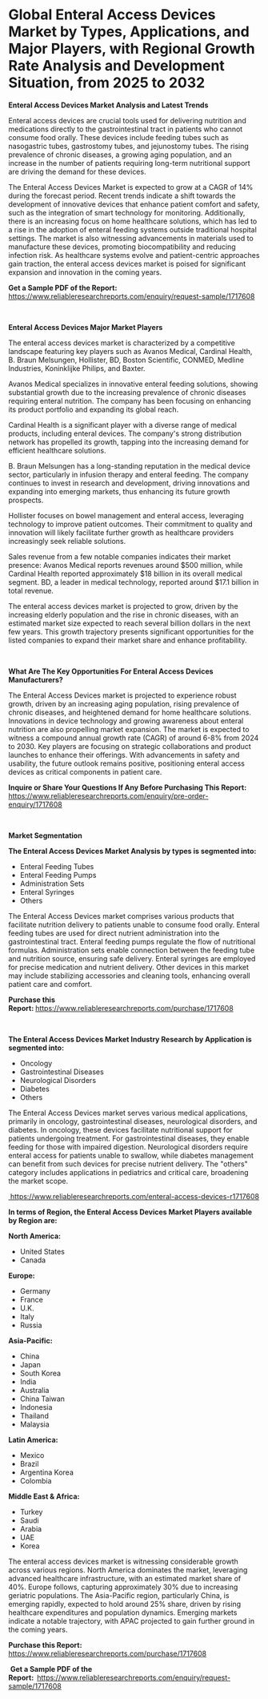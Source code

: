 <p><h1>Global Enteral Access Devices Market by Types, Applications, and Major Players, with Regional Growth Rate Analysis and Development Situation, from 2025 to 2032</h1></p><p><strong>Enteral Access Devices Market Analysis and Latest Trends</strong></p>
<p><p>Enteral access devices are crucial tools used for delivering nutrition and medications directly to the gastrointestinal tract in patients who cannot consume food orally. These devices include feeding tubes such as nasogastric tubes, gastrostomy tubes, and jejunostomy tubes. The rising prevalence of chronic diseases, a growing aging population, and an increase in the number of patients requiring long-term nutritional support are driving the demand for these devices.</p><p>The Enteral Access Devices Market is expected to grow at a CAGR of 14% during the forecast period. Recent trends indicate a shift towards the development of innovative devices that enhance patient comfort and safety, such as the integration of smart technology for monitoring. Additionally, there is an increasing focus on home healthcare solutions, which has led to a rise in the adoption of enteral feeding systems outside traditional hospital settings. The market is also witnessing advancements in materials used to manufacture these devices, promoting biocompatibility and reducing infection risk. As healthcare systems evolve and patient-centric approaches gain traction, the enteral access devices market is poised for significant expansion and innovation in the coming years.</p></p>
<p><strong>Get a Sample PDF of the Report:&nbsp;</strong> <a href="https://www.reliableresearchreports.com/enquiry/request-sample/1717608?utm_campaign=2203&utm_medium=2&utm_source=Github&utm_content=ia&utm_term=13042025&utm_id=enteral-access-devices">https://www.reliableresearchreports.com/enquiry/request-sample/1717608</a></p>
<p>&nbsp;</p>
<p><strong>Enteral Access Devices Major Market Players</strong></p>
<p><p>The enteral access devices market is characterized by a competitive landscape featuring key players such as Avanos Medical, Cardinal Health, B. Braun Melsungen, Hollister, BD, Boston Scientific, CONMED, Medline Industries, Koninklijke Philips, and Baxter. </p><p>Avanos Medical specializes in innovative enteral feeding solutions, showing substantial growth due to the increasing prevalence of chronic diseases requiring enteral nutrition. The company has been focusing on enhancing its product portfolio and expanding its global reach. </p><p>Cardinal Health is a significant player with a diverse range of medical products, including enteral devices. The company's strong distribution network has propelled its growth, tapping into the increasing demand for efficient healthcare solutions. </p><p>B. Braun Melsungen has a long-standing reputation in the medical device sector, particularly in infusion therapy and enteral feeding. The company continues to invest in research and development, driving innovations and expanding into emerging markets, thus enhancing its future growth prospects.</p><p>Hollister focuses on bowel management and enteral access, leveraging technology to improve patient outcomes. Their commitment to quality and innovation will likely facilitate further growth as healthcare providers increasingly seek reliable solutions.</p><p>Sales revenue from a few notable companies indicates their market presence: Avanos Medical reports revenues around $500 million, while Cardinal Health reported approximately $18 billion in its overall medical segment. BD, a leader in medical technology, reported around $17.1 billion in total revenue.</p><p>The enteral access devices market is projected to grow, driven by the increasing elderly population and the rise in chronic diseases, with an estimated market size expected to reach several billion dollars in the next few years. This growth trajectory presents significant opportunities for the listed companies to expand their market share and enhance profitability.</p></p>
<p>&nbsp;</p>
<p><strong>What Are The Key Opportunities For Enteral Access Devices Manufacturers?</strong></p>
<p><p>The Enteral Access Devices market is projected to experience robust growth, driven by an increasing aging population, rising prevalence of chronic diseases, and heightened demand for home healthcare solutions. Innovations in device technology and growing awareness about enteral nutrition are also propelling market expansion. The market is expected to witness a compound annual growth rate (CAGR) of around 6-8% from 2024 to 2030. Key players are focusing on strategic collaborations and product launches to enhance their offerings. With advancements in safety and usability, the future outlook remains positive, positioning enteral access devices as critical components in patient care.</p></p>
<p><strong>Inquire or Share Your Questions If Any Before Purchasing This Report:</strong> <a href="https://www.reliableresearchreports.com/enquiry/pre-order-enquiry/1717608?utm_campaign=2203&utm_medium=2&utm_source=Github&utm_content=ia&utm_term=13042025&utm_id=enteral-access-devices">https://www.reliableresearchreports.com/enquiry/pre-order-enquiry/1717608</a></p>
<p>&nbsp;</p>
<p><strong>Market Segmentation</strong></p>
<p><strong>The Enteral Access Devices Market Analysis by types is segmented into:</strong></p>
<p><ul><li>Enteral Feeding Tubes</li><li>Enteral Feeding Pumps</li><li>Administration Sets</li><li>Enteral Syringes</li><li>Others</li></ul></p>
<p><p>The Enteral Access Devices market comprises various products that facilitate nutrition delivery to patients unable to consume food orally. Enteral feeding tubes are used for direct nutrient administration into the gastrointestinal tract. Enteral feeding pumps regulate the flow of nutritional formulas. Administration sets enable connection between the feeding tube and nutrition source, ensuring safe delivery. Enteral syringes are employed for precise medication and nutrient delivery. Other devices in this market may include stabilizing accessories and cleaning tools, enhancing overall patient care and comfort.</p></p>
<p><strong>Purchase this Report:&nbsp;</strong><a href="https://www.reliableresearchreports.com/purchase/1717608?utm_campaign=2203&utm_medium=2&utm_source=Github&utm_content=ia&utm_term=13042025&utm_id=enteral-access-devices">https://www.reliableresearchreports.com/purchase/1717608</a></p>
<p>&nbsp;</p>
<p><strong>The Enteral Access Devices Market Industry Research by Application is segmented into:</strong></p>
<p><ul><li>Oncology</li><li>Gastrointestinal Diseases</li><li>Neurological Disorders</li><li>Diabetes</li><li>Others</li></ul></p>
<p><p>The Enteral Access Devices market serves various medical applications, primarily in oncology, gastrointestinal diseases, neurological disorders, and diabetes. In oncology, these devices facilitate nutritional support for patients undergoing treatment. For gastrointestinal diseases, they enable feeding for those with impaired digestion. Neurological disorders require enteral access for patients unable to swallow, while diabetes management can benefit from such devices for precise nutrient delivery. The "others" category includes applications in pediatrics and critical care, broadening the market scope.</p></p>
<p><a href="https://www.reliableresearchreports.com/enteral-access-devices-r1717608?utm_campaign=2203&utm_medium=2&utm_source=Github&utm_content=ia&utm_term=13042025&utm_id=enteral-access-devices">&nbsp;https://www.reliableresearchreports.com/enteral-access-devices-r1717608</a></p>
<p><strong>In terms of Region, the Enteral Access Devices Market Players available by Region are:</strong></p>
<p>
    <p> <strong> North America: </strong>
        <ul>
            <li>United States</li>
            <li>Canada</li>
        </ul>
        </p> 
    <p> <strong> Europe: </strong>
        <ul>
            <li>Germany</li>
            <li>France</li>
            <li>U.K.</li>
            <li>Italy</li>
            <li>Russia</li>
        </ul>
        </p> 
    <p> <strong> Asia-Pacific: </strong>
        <ul>
            <li>China</li>
            <li>Japan</li>
            <li>South Korea</li>
            <li>India</li>
            <li>Australia</li>
            <li>China Taiwan</li>
            <li>Indonesia</li>
            <li>Thailand</li>
            <li>Malaysia</li>
        </ul>
        </p> 
    <p> <strong> Latin America: </strong>
        <ul>
            <li>Mexico</li>
            <li>Brazil</li>
            <li>Argentina Korea</li>
            <li>Colombia</li>
        </ul>
        </p> 
    <p> <strong> Middle East & Africa: </strong>
        <ul>
            <li>Turkey</li>
            <li>Saudi</li>
            <li>Arabia</li>
            <li>UAE</li>
            <li>Korea</li>
        </ul>
    </p>
    </p>
<p><p>The enteral access devices market is witnessing considerable growth across various regions. North America dominates the market, leveraging advanced healthcare infrastructure, with an estimated market share of 40%. Europe follows, capturing approximately 30% due to increasing geriatric populations. The Asia-Pacific region, particularly China, is emerging rapidly, expected to hold around 25% share, driven by rising healthcare expenditures and population dynamics. Emerging markets indicate a notable trajectory, with APAC projected to gain further ground in the coming years.</p></p>
<p><strong>Purchase this Report: </strong><a href="https://www.reliableresearchreports.com/purchase/1717608?utm_campaign=2203&utm_medium=2&utm_source=Github&utm_content=ia&utm_term=13042025&utm_id=enteral-access-devices">https://www.reliableresearchreports.com/purchase/1717608</a></p>
<p>&nbsp;<strong>Get a Sample PDF of the Report:&nbsp;&nbsp;</strong><a href="https://www.reliableresearchreports.com/enquiry/request-sample/1717608?utm_campaign=2203&utm_medium=2&utm_source=Github&utm_content=ia&utm_term=13042025&utm_id=enteral-access-devices">https://www.reliableresearchreports.com/enquiry/request-sample/1717608</a></p>
<p><strong></strong></p>
<p><p></p><p></p><p></p></p>